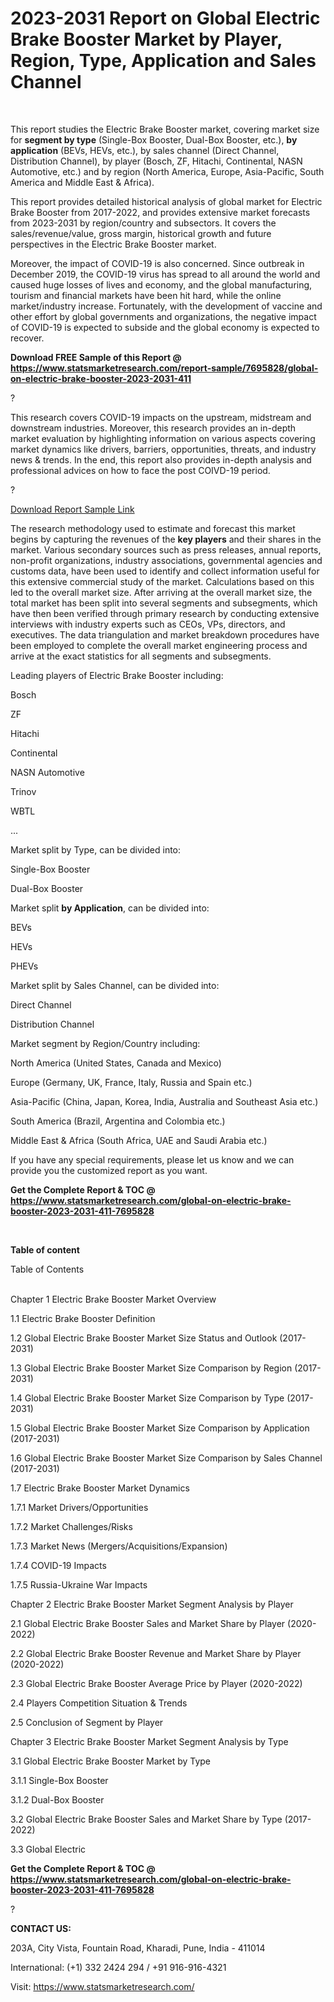 <h1>2023-2031 Report on Global Electric Brake Booster Market by Player, Region, Type, Application and Sales Channel</h1><br/><p>This report studies the Electric Brake Booster market, covering market size for <strong>segment by type</strong> (Single-Box Booster, Dual-Box Booster, etc.), <strong>by application</strong> (BEVs, HEVs, etc.), by sales channel (Direct Channel, Distribution Channel), by player (Bosch, ZF, Hitachi, Continental, NASN Automotive, etc.) and by region (North America, Europe, Asia-Pacific, South America and Middle East & Africa).</p>
 
 
 
 <p>This report provides detailed historical analysis of global market for Electric Brake Booster from 2017-2022, and provides extensive market forecasts from 2023-2031 by region/country and subsectors. It covers the sales/revenue/value, gross margin, historical growth and future perspectives in the Electric Brake Booster market.</p>
 
 
 
 <p>Moreover, the impact of COVID-19 is also concerned. Since outbreak in December 2019, the COVID-19 virus has spread to all around the world and caused huge losses of lives and economy, and the global manufacturing, tourism and financial markets have been hit hard, while the online market/industry increase. Fortunately, with the development of vaccine and other effort by global governments and organizations, the negative impact of COVID-19 is expected to subside and the global economy is expected to recover.</p>
 
 
 
 <div><b>Download FREE Sample of this Report @ <a href="https://www.statsmarketresearch.com/download-free-sample/7695828/global-on-electric-brake-booster-2023-2031-411">https://www.statsmarketresearch.com/report-sample/7695828/global-on-electric-brake-booster-2023-2031-411</a></b></div>
 
 
 
 <p>? </p>
 
 
 
 <p>This research covers COVID-19 impacts on the upstream, midstream and downstream industries. Moreover, this research provides an in-depth market evaluation by highlighting information on various aspects covering market dynamics like drivers, barriers, opportunities, threats, and industry news & trends. In the end, this report also provides in-depth analysis and professional advices on how to face the post COIVD-19 period.</p>
 
 
 
 <p>? </p>
 
 
 
 <p><a href="https://www.statsmarketresearch.com/download-free-sample/7695828/global-on-electric-brake-booster-2023-2031-411">Download Report Sample Link</a></p>
 
 
 
 <p>The research methodology used to estimate and forecast this market begins by capturing the revenues of the <strong>key players</strong> and their shares in the market. Various secondary sources such as press releases, annual reports, non-profit organizations, industry associations, governmental agencies and customs data, have been used to identify and collect information useful for this extensive commercial study of the market. Calculations based on this led to the overall market size. After arriving at the overall market size, the total market has been split into several segments and subsegments, which have then been verified through primary research by conducting extensive interviews with industry experts such as CEOs, VPs, directors, and executives. The data triangulation and market breakdown procedures have been employed to complete the overall market engineering process and arrive at the exact statistics for all segments and subsegments.</p>
 
 
 
 <p>Leading players of Electric Brake Booster including:</p>
 
 
 
 <p>Bosch</p>
 
 
 
 <p>ZF</p>
 
 
 
 <p>Hitachi</p>
 
 
 
 <p>Continental</p>
 
 
 
 <p>NASN Automotive</p>
 
 
 
 <p>Trinov</p>
 
 
 
 <p>WBTL</p>
 
 
 
 <p>...</p>
 
 
 
 <p>Market split by Type, can be divided into:</p>
 
 
 
 <p>Single-Box Booster</p>
 
 
 
 <p>Dual-Box Booster</p>
 
 
 
 <p>Market split <strong>by Application</strong>, can be divided into:</p>
 
 
 
 <p>BEVs</p>
 
 
 
 <p>HEVs</p>
 
 
 
 <p>PHEVs</p>
 
 
 
 <p>Market split by Sales Channel, can be divided into:</p>
 
 
 
 <p>Direct Channel</p>
 
 
 
 <p>Distribution Channel</p>
 
 
 
 <p>Market segment by Region/Country including:</p>
 
 
 
 <p>North America (United States, Canada and Mexico)</p>
 
 
 
 <p>Europe (Germany, UK, France, Italy, Russia and Spain etc.)</p>
 
 
 
 <p>Asia-Pacific (China, Japan, Korea, India, Australia and Southeast Asia etc.)</p>
 
 
 
 <p>South America (Brazil, Argentina and Colombia etc.)</p>
 
 
 
 <p>Middle East & Africa (South Africa, UAE and Saudi Arabia etc.)</p>
 
 
 
 <p>If you have any special requirements, please let us know and we can provide you the customized report as you want.</p>
 
 
 
 <div><b>Get the Complete Report & TOC @ <a href="https://www.statsmarketresearch.com/global-on-electric-brake-booster-2023-2031-411-7695828">https://www.statsmarketresearch.com/global-on-electric-brake-booster-2023-2031-411-7695828</a></b></div>
 
 
 
 <p><br />
 
 <b>Table of content</b></p>
 
 
 
 <p>Table of Contents<br />
 
 <br />
 
 Chapter 1 Electric Brake Booster Market Overview<br />
 
 1.1 Electric Brake Booster Definition<br />
 
 1.2 Global Electric Brake Booster Market Size Status and Outlook (2017-2031)<br />
 
 1.3 Global Electric Brake Booster Market Size Comparison by Region (2017-2031)<br />
 
 1.4 Global Electric Brake Booster Market Size Comparison by Type (2017-2031)<br />
 
 1.5 Global Electric Brake Booster Market Size Comparison by Application (2017-2031)<br />
 
 1.6 Global Electric Brake Booster Market Size Comparison by Sales Channel (2017-2031)<br />
 
 1.7 Electric Brake Booster Market Dynamics<br />
 
 1.7.1 Market Drivers/Opportunities<br />
 
 1.7.2 Market Challenges/Risks<br />
 
 1.7.3 Market News (Mergers/Acquisitions/Expansion)<br />
 
 1.7.4 COVID-19 Impacts<br />
 
 1.7.5 Russia-Ukraine War Impacts<br />
 
 Chapter 2 Electric Brake Booster Market Segment Analysis by Player<br />
 
 2.1 Global Electric Brake Booster Sales and Market Share by Player (2020-2022)<br />
 
 2.2 Global Electric Brake Booster Revenue and Market Share by Player (2020-2022)<br />
 
 2.3 Global Electric Brake Booster Average Price by Player (2020-2022)<br />
 
 2.4 Players Competition Situation & Trends<br />
 
 2.5 Conclusion of Segment by Player<br />
 
 Chapter 3 Electric Brake Booster Market Segment Analysis by Type<br />
 
 3.1 Global Electric Brake Booster Market by Type<br />
 
 3.1.1 Single-Box Booster<br />
 
 3.1.2 Dual-Box Booster<br />
 
 3.2 Global Electric Brake Booster Sales and Market Share by Type (2017-2022)<br />
 
 3.3 Global Electric</p>
 
 
 
 <div><b>Get the Complete Report & TOC @ <a href="https://www.statsmarketresearch.com/global-on-electric-brake-booster-2023-2031-411-7695828">https://www.statsmarketresearch.com/global-on-electric-brake-booster-2023-2031-411-7695828</a></b></div>
 
 
 
 <p>? </p>
 
 
 
 <p><b>CONTACT US:</b><br />
 
 203A, City Vista, Fountain Road, Kharadi, Pune, India - 411014<br />
 
 International: (+1) 332 2424 294 / +91 916-916-4321<br />
 
 Visit: <a href="https://www.statsmarketresearch.com/">https://www.statsmarketresearch.com/</a></p>